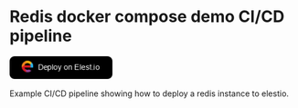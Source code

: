 # Redis docker compose demo CI/CD pipeline


<a href="https://dash.elest.io/deploy?source=cicd&social=dockerCompose&url=https://github.com/elestio-examples/docker-compose-mysql"><img src="deploy-on-elestio.png" alt="Deploy on Elest.io" width="180px" /></a>

Example CI/CD pipeline showing how to deploy a redis instance to elestio.
